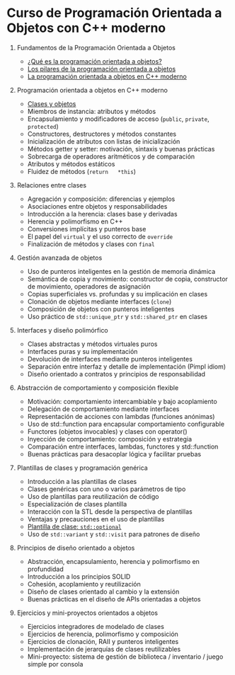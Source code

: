 # Curso de Programación Orientada a Objetos con C++ moderno

1. Fundamentos de la Programación Orientada a Objetos

    * [¿Qué es la programación orientada a objetos?](contenido/modulo01/poo.md)
    * [Los pilares de la programación orientada a objetos](contenido/modulo01/pilares.md)
    * [La programación orientada a objetos en C++ moderno](contenido/modulo01/cpp.md)
    

2. Programación orientada a objetos en C++ moderno

    * [Clases y objetos](contenido/modulo02/clases.md)
    * Miembros de instancia: atributos y métodos
    * Encapsulamiento y modificadores de acceso (`public`, `private`, `protected`)
    * Constructores, destructores y métodos constantes
    * Inicialización de atributos con listas de inicialización
    * Métodos getter y setter: motivación, sintaxis y buenas prácticas
    * Sobrecarga de operadores aritméticos y de comparación
    * Atributos y métodos estáticos
    * Fluidez de métodos (`return   *this`)

3. Relaciones entre clases

    * Agregación y composición: diferencias y ejemplos
    * Asociaciones entre objetos y responsabilidades
    * Introducción a la herencia: clases base y derivadas
    * Herencia y polimorfismo en C++
    * Conversiones implícitas y punteros base
    * El papel del `virtual` y el uso correcto de `override`
    * Finalización de métodos y clases con `final`

4. Gestión avanzada de objetos

    * Uso de punteros inteligentes en la gestión de memoria dinámica
    * Semántica de copia y movimiento: constructor de copia, constructor de movimiento, operadores de asignación
    * Copias superficiales vs. profundas y su implicación en clases
    * Clonación de objetos mediante interfaces (`clone`)
    * Composición de objetos con punteros inteligentes
    * Uso práctico de `std::unique_ptr` y `std::shared_ptr` en clases

5. Interfaces y diseño polimórfico

    * Clases abstractas y métodos virtuales puros
    * Interfaces puras y su implementación
    * Devolución de interfaces mediante punteros inteligentes
    * Separación entre interfaz y detalle de implementación (Pimpl idiom)
    * Diseño orientado a contratos y principios de responsabilidad

6. Abstracción de comportamiento y composición flexible

    * Motivación: comportamiento intercambiable y bajo acoplamiento
    * Delegación de comportamiento mediante interfaces
    * Representación de acciones con lambdas (funciones anónimas)
    * Uso de std::function para encapsular comportamiento configurable
    * Functores (objetos invocables) y clases con operator()
    * Inyección de comportamiento: composición y estrategia
    * Comparación entre interfaces, lambdas, functores y std::function
    * Buenas prácticas para desacoplar lógica y facilitar pruebas
 
7. Plantillas de clases y programación genérica

    * Introducción a las plantillas de clases
    * Clases genéricas con uno o varios parámetros de tipo
    * Uso de plantillas para reutilización de código
    * Especialización de clases plantilla
    * Interacción con la STL desde la perspectiva de plantillas
    * Ventajas y precauciones en el uso de plantillas
    * [Plantilla de clase: `std::optional`](contenido/modulo07/optional.md)
    * Uso de `std::variant` y `std::visit` para patrones de diseño

8. Principios de diseño orientado a objetos

    * Abstracción, encapsulamiento, herencia y polimorfismo en profundidad
    * Introducción a los principios SOLID
    * Cohesión, acoplamiento y reutilización
    * Diseño de clases orientado al cambio y la extensión
    * Buenas prácticas en el diseño de APIs orientadas a objetos

9. Ejercicios y mini-proyectos orientados a objetos

    * Ejercicios integradores de modelado de clases
    * Ejercicios de herencia, polimorfismo y composición
    * Ejercicios de clonación, RAII y punteros inteligentes
    * Implementación de jerarquías de clases reutilizables
    * Mini-proyecto: sistema de gestión de biblioteca / inventario / juego simple por consola

